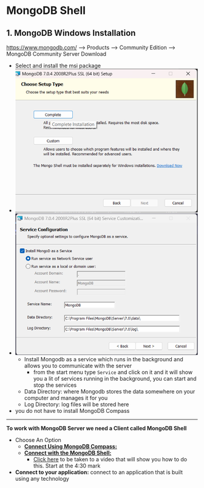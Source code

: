 # MongoDB Shell

## 1. MongoDB Windows Installation
https://www.mongodb.com/ --> Products --> Community Edition --> MongoDB Community Server Download
- Select and install the msi package
- ![Setup 1](./images/setup1.png)
- ![Setup 2](./images/setup2.png)
    - Install Mongodb as a service which runs in the background and allows you to communicate with the server
        - from the start menu type `Service` and click on it and it will show you a lit of services running in the background, you can start and stop the services
    - Data Directory: where Mongodb stores the data somewhere on your computer and manages it for you
    - Log Directory: log files will be stored here
- you do not have to install MongoDB Compass
____________________________________________________________________
**To work with MongoDB Server we need a Client called MongoDB Shell**
- Choose An Option
    - **[Connect Using MongoDB Compass:](./Compass.md)**
    - **[Connect with the MongoDB Shell:](./SHELL.md)**
        - [Click here](https://www.youtube.com/watch?v=7jH__3ieGS0) to be taken to a video that will show you how to do this. Start at the 4:30 mark
- **Connect to your application:** connect to an application that is built using any technology


![]()
![]()
![]()
![]()
![]()
![]()
![]()
![]()
![]()
![]()
![]()
![]()

